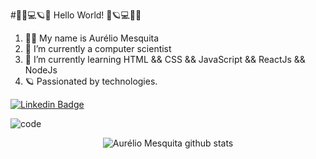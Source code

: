#🤘🎸💻🪐🌌 Hello World! 🌌🪐💻🎸🤘

1. 🙋‍♂️ My name is Aurélio Mesquita
2. 🔭 I’m currently a computer scientist
3. 📓 I’m currently learning HTML && CSS && JavaScript && ReactJs && NodeJs
4. 🪐 Passionated by technologies.


[![Linkedin Badge](https://img.shields.io/badge/-LinkedIn-blue?style=flat-square&logo=Linkedin&logoColor=white&link=https://www.linkedin.com/in/fagnerpsantos/)](https://www.linkedin.com/in/aurélio-mesquita-7b5787190/)

![code](https://github.com/AurelioMesquita/Aurelio-Mesquita/blob/master/code.gif)


<p align="center"> <img src="https://github-readme-stats.vercel.app/api?username=AurelioMesquita&show_icons=true&theme=dracula&count_private=true" alt="Aurélio Mesquita github stats" /> </p>
